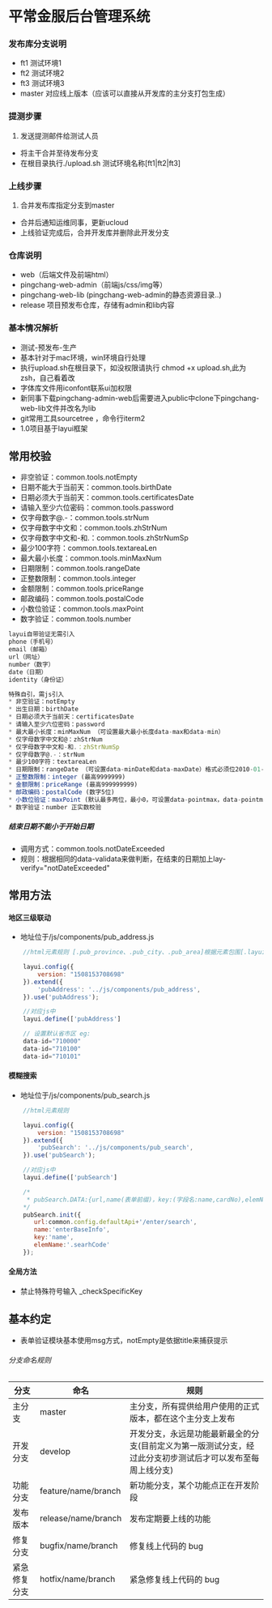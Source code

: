 # 平常金服后台管理系统

### 发布库分支说明
* ft1 测试环境1
* ft2 测试环境2
* ft3 测试环境3
* master 对应线上版本（应该可以直接从开发库的主分支打包生成）

### 提测步骤
1. 发送提测邮件给测试人员
* 将主干合并至待发布分支
* 在根目录执行./upload.sh 测试环境名称[ft1|ft2|ft3]

### 上线步骤
1. 合并发布库指定分支到master
* 合并后通知运维同事，更新ucloud
* 上线验证完成后，合并开发库并删除此开发分支

### 仓库说明
* web（后端文件及前端html）
* pingchang-web-admin（前端js/css/img等）
* pingchang-web-lib (pingchang-web-admin的静态资源目录..)
* release 项目预发布仓库，存储有admin和lib内容

### 基本情况解析
* 测试-预发布-生产
* 基本针对于mac环境，win环境自行处理
* 执行upload.sh在根目录下，如没权限请执行 chmod +x upload.sh,此为zsh，自己看着改
* 字体库文件用iconfont联系ui加权限
* 新同事下载pingchang-admin-web后需要进入public中clone下pingchang-web-lib文件并改名为lib
* git常用工具sourcetree ，命令行iterm2
* 1.0项目基于layui框架


## 常用校验
* 非空验证：common.tools.notEmpty
* 日期不能大于当前天：common.tools.birthDate
* 日期必须大于当前天：common.tools.certificatesDate
* 请输入至少六位密码：common.tools.password
* 仅字母数字@.-：common.tools.strNum
* 仅字母数字中文和：common.tools.zhStrNum
* 仅字母数字中文和-和.：common.tools.zhStrNumSp
* 最少100字符：common.tools.textareaLen
* 最大最小长度：common.tools.minMaxNum
* 日期限制：common.tools.rangeDate
* 正整数限制：common.tools.integer
* 金额限制：common.tools.priceRange
* 邮政编码：common.tools.postalCode
* 小数位验证：common.tools.maxPoint
* 数字验证：common.tools.number

``` javascript
layui自带验证无需引入
phone（手机号）
email（邮箱）
url（网址）
number（数字）
date（日期）
identity（身份证）

特殊自引，需js引入
* 非空验证：notEmpty
* 出生日期：birthDate
* 日期必须大于当前天：certificatesDate
* 请输入至少六位密码：password
* 最大最小长度：minMaxNum （可设置最大最小长度data-max和data-min）
* 仅字母数字中文和@：zhStrNum
* 仅字母数字中文和-和.：zhStrNumSp
* 仅字母数字@.-：strNum
* 最少100字符：textareaLen
* 日期限制：rangeDate （可设置data-minDate和data-maxDate）格式必须位2010-01-01
* 正整数限制：integer (最高9999999)
* 金额限制：priceRange (最高999999999)
* 邮政编码：postalCode (数字5位)
* 小数位验证：maxPoint (默认最多两位，最小0，可设置data-pointmax，data-pointmin)
* 数字验证：number 正实数校验
```

##### 结束日期不能小于开始日期
* 调用方式：common.tools.notDateExceeded
* 规则：根据相同的data-validata来做判断，在结束的日期加上lay-verify="notDateExceeded"

## 常用方法

#### 地区三级联动
* 地址位于/js/components/pub_address.js
``` javascript
    //html元素规则 [.pub_province、.pub_city、.pub_area]根据元素包围[.layui-inline]定位

    layui.config({
        version: "1508153708698"
    }).extend({
        'pubAddress': '../js/components/pub_address',
    }).use('pubAddress');

    //对应js中
    layui.define(['pubAddress']

    // 设置默认省市区 eg:
    data-id="710000"
    data-id="710100"
    data-id="710101"
```
#### 模糊搜索
* 地址位于/js/components/pub_search.js
``` javascript
    //html元素规则

    layui.config({
        version: "1508153708698"
    }).extend({
        'pubSearch': '../js/components/pub_search',
    }).use('pubSearch');

    //对应js中
    layui.define(['pubSearch']

    /*
     * pubSearch.DATA:{url,name(表单前缀)，key:(字段名:name,cardNo),elemName:'class用来区分'}
    */
    pubSearch.init({
       url:common.config.defaultApi+'/enter/search',
       name:'enterBaseInfo',
       key:'name',
       elemName:'.searhCode'
    });
```





#### 全局方法
* 禁止特殊符号输入 _checkSpecificKey

## 基本约定

* 表单验证模块基本使用msg方式，notEmpty是依据title来捕获提示

###### 分支命名规则

分支 | 命名 | 规则
---  | --- |---
主分支 | master | 主分支，所有提供给用户使用的正式版本，都在这个主分支上发布
开发分支 | develop | 开发分支，永远是功能最新最全的分支(目前定义为第一版测试分支，经过此分支初步测试后才可以发布至每周上线分支)
功能分支 | feature/name/branch | 新功能分支，某个功能点正在开发阶段
发布版本 | release/name/branch | 发布定期要上线的功能
修复分支 | bugfix/name/branch | 修复线上代码的 bug
紧急修复分支 | hotfix/name/branch | 紧急修复线上代码的 bug
